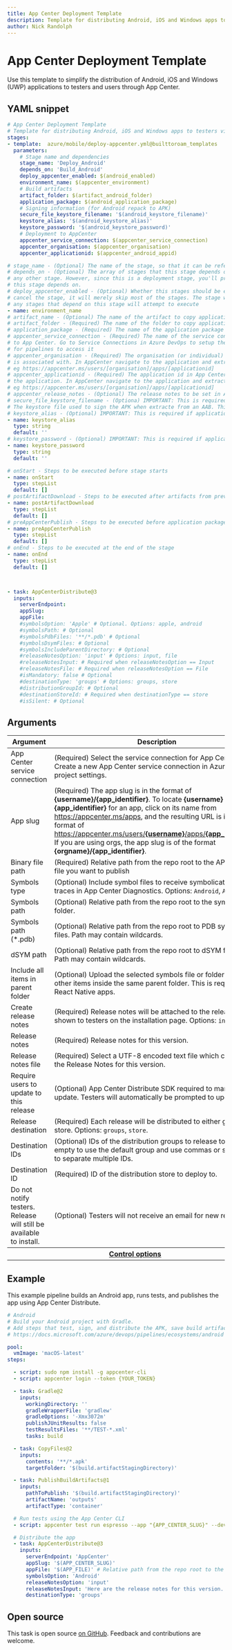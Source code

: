 ```yaml
---
title: App Center Deployment Template
description: Template for distributing Android, iOS and Windows apps to testers via App Center
author: Nick Randolph
---
```


# App Center Deployment Template

Use this template to simplify the distribution of Android, iOS and Windows (UWP) applications to testers and users through App Center.

## YAML snippet

```YAML
# App Center Deployment Template
# Template for distributing Android, iOS and Windows apps to testers via App Center
stages:
- template:  azure/mobile/deploy-appcenter.yml@builttoroam_templates
  parameters:
    # Stage name and dependencies
    stage_name: 'Deploy_Android'
    depends_on: 'Build_Android'
    deploy_appcenter_enabled: $(android_enabled)
    environment_name: $(appcenter_environment)
    # Build artifacts
    artifact_folder: $(artifact_android_folder)
    application_package: $(android_application_package)
    # Signing information (for Android repack to APK)
    secure_file_keystore_filename: '$(android_keystore_filename)'
    keystore_alias: '$(android_keystore_alias)'
    keystore_password: '$(android_keystore_password)'
    # Deployment to AppCenter
    appcenter_service_connection: $(appcenter_service_connection)
    appcenter_organisation: $(appcenter_organisation)
    appcenter_applicationid: $(appcenter_android_appid)

# stage_name - (Optional) The name of the stage, so that it can be referenced elsewhere (eg for dependsOn property). 
# depends_on - (Optional) The array of stages that this stage depends on. Default is that this stage does not depend on 
# any other stage. However, since this is a deployment stage, you'll probably want to specify a build stage that
# this stage depends on.
# deploy_appcenter_enabled - (Optional) Whether this stages should be executed. Note that setting this to false won't completely
# cancel the stage, it will merely skip most of the stages. The stage will appear to complete successfully, so
# any stages that depend on this stage will attempt to execute
- name: environment_name
# artifact_name - (Optional) The name of the artifact to copy application to
# artifact_folder - (Required) The name of the folder to copy application to in the artifact
# application_package - (Required) The name of the application package to output
# appcenter_service_connection - (Required) The name of the service connection that connects Azure DevOps
# to App Center. Go to Service Connections in Azure DevOps to setup the connection and assign permissions
# for pipelines to access it
# appcenter_organisation - (Required) The organisation (or individual) in App Center that the application 
# is associated with. In AppCenter navigate to the application and extract organisation from URL
# eg https://appcenter.ms/users/[organisation]/apps/[applicationid]
# appcenter_applicationid - (Required) The application id in App Center that identifies 
# the application. In AppCenter navigate to the application and extract application id from URL
# eg https://appcenter.ms/users/[organisation]/apps/[applicationid]
# appcenter_release_notes - (Optional) The release notes to be set in App Center for the release. 
# secure_file_keystore_filename - (Optiona) IMPORTANT: This is required if application package is an AAB. 
# The keystore file used to sign the APK when extracte from an AAB. This is the name of the keystore in Secure Files. 
# keystore_alias - (Optional) IMPORTANT: This is required if application package is an AAB. The alias of the keystore. 
- name: keystore_alias
  type: string
  default: ''
# keystore_password - (Optional) IMPORTANT: This is required if application package is an AAB. The password to access the keystore
- name: keystore_password
  type: string
  default: ''

# onStart - Steps to be executed before stage starts
- name: onStart
  type: stepList
  default: []
# postArtifactDownload - Steps to be executed after artifacts from previous stages have been downloaded
- name: postArtifactDownload
  type: stepList
  default: []
# preAppCenterPublish - Steps to be executed before application package is published to App Center
- name: preAppCenterPublish
  type: stepList
  default: []
# onEnd - Steps to be executed at the end of the stage
- name: onEnd
  type: stepList
  default: []



- task: AppCenterDistribute@3
  inputs:
    serverEndpoint: 
    appSlug: 
    appFile: 
    #symbolsOption: 'Apple' # Optional. Options: apple, android
    #symbolsPath: # Optional
    #symbolsPdbFiles: '**/*.pdb' # Optional
    #symbolsDsymFiles: # Optional
    #symbolsIncludeParentDirectory: # Optional
    #releaseNotesOption: 'input' # Options: input, file
    #releaseNotesInput: # Required when releaseNotesOption == Input
    #releaseNotesFile: # Required when releaseNotesOption == File
    #isMandatory: false # Optional
    #destinationType: 'groups' # Options: groups, store
    #distributionGroupId: # Optional
    #destinationStoreId: # Required when destinationType == store
    #isSilent: # Optional
```


## Arguments

<table><thead><tr><th>Argument</th><th>Description</th></tr></thead>
<tr><td>App Center service connection</td><td>(Required) Select the service connection for App Center. Create a new App Center service connection in Azure DevOps project settings.</td></tr>
<tr><td>App slug</td><td>(Required) The app slug is in the format of <strong>{username}/{app_identifier}</strong>.  To locate <strong>{username}</strong> and <strong>{app_identifier}</strong> for an app, click on its name from <a href="https://appcenter.ms/apps" data-raw-source="https://appcenter.ms/apps">https://appcenter.ms/apps</a>, and the resulting URL is in the format of <a href="https://appcenter.ms/users/{username}/apps/{app_identifier}" data-raw-source="[https://appcenter.ms/users/&lt;b&gt;{username}&lt;/b&gt;/apps/&lt;b&gt;{app_identifier}&lt;/b&gt;](https://appcenter.ms/users/{username}/apps/{app_identifier})">https://appcenter.ms/users/<b>{username}</b>/apps/<b>{app_identifier}</b></a>. If you are using orgs, the app slug is of the format <strong>{orgname}/{app_identifier}</strong>.</td></tr>
<tr><td>Binary file path</td><td>(Required) Relative path from the repo root to the APK or IPA file you want to publish</td></tr>
<tr><td>Symbols type</td><td>(Optional) Include symbol files to receive symbolicated stack traces in App Center Diagnostics. Options: <code>Android</code>, <code>Apple</code>.</td></tr>
<tr><td>Symbols path</td><td>(Optional) Relative path from the repo root to the symbols folder.</td></tr>
<tr><td>Symbols path (*.pdb)</td><td>(Optional) Relative path from the repo root to PDB symbols files. Path may contain wildcards.</td></tr>
<tr><td>dSYM path</td><td>(Optional) Relative path from the repo root to dSYM folder. Path may contain wildcards.</td></tr>
<tr><td>Include all items in parent folder</td><td>(Optional) Upload the selected symbols file or folder and all other items inside the same parent folder. This is required for React Native apps.</td></tr>
<tr><td>Create release notes</td><td>(Required) Release notes will be attached to the release and shown to testers on the installation page. Options: <code>input</code>, <code>file</code>.</td></tr>
<tr><td>Release notes</td><td>(Required) Release notes for this version.</td></tr>
<tr><td>Release notes file</td><td>(Required) Select a UTF-8 encoded text file which contains the Release Notes for this version.</td></tr>
<tr><td>Require users to update to this release</td><td>(Optional) App Center Distribute SDK required to mandate update. Testers will automatically be prompted to update.</td></tr>
<tr><td>Release destination</td><td>(Required) Each release will be distributed to either groups or a store. Options: <code>groups</code>, <code>store</code>.</td></tr>
<tr><td>Destination IDs</td><td>(Optional) IDs of the distribution groups to release to. Leave it empty to use the default group and use commas or semicolons to separate multiple IDs.</td></tr>
<tr><td>Destination ID</td><td>(Required) ID of the distribution store to deploy to.</td></tr>
<tr><td>Do not notify testers. Release will still be available to install.</td><td>(Optional) Testers will not receive an email for new releases.</td></tr>


<tr>
<th style="text-align: center" colspan="2"><a href="~/pipelines/process/tasks.md#controloptions" data-raw-source="[Control options](../../process/tasks.md#controloptions)">Control options</a></th>
</tr>

</table>

## Example

This example pipeline builds an Android app, runs tests, and publishes the app using App Center Distribute.

```yaml
# Android
# Build your Android project with Gradle.
# Add steps that test, sign, and distribute the APK, save build artifacts, and more:
# https://docs.microsoft.com/azure/devops/pipelines/ecosystems/android

pool:
  vmImage: 'macOS-latest'
steps:

  - script: sudo npm install -g appcenter-cli
  - script: appcenter login --token {YOUR_TOKEN}

  - task: Gradle@2
    inputs:
      workingDirectory: ''
      gradleWrapperFile: 'gradlew'
      gradleOptions: '-Xmx3072m'
      publishJUnitResults: false
      testResultsFiles: '**/TEST-*.xml'
      tasks: build

  - task: CopyFiles@2
    inputs:
      contents: '**/*.apk'
      targetFolder: '$(build.artifactStagingDirectory)'

  - task: PublishBuildArtifacts@1
    inputs:
      pathToPublish: '$(build.artifactStagingDirectory)'
      artifactName: 'outputs'
      artifactType: 'container'

  # Run tests using the App Center CLI
  - script: appcenter test run espresso --app "{APP_CENTER_SLUG}" --devices "{DEVICE}" --app-path {APP_FILE} --test-series "master" --locale "en_US" --build-dir {PAT_ESPRESSO} --debug

  # Distribute the app
  - task: AppCenterDistribute@3
    inputs:
      serverEndpoint: 'AppCenter'
      appSlug: '$(APP_CENTER_SLUG)'
      appFile: '$(APP_FILE)' # Relative path from the repo root to the APK or IPA file you want to publish
      symbolsOption: 'Android'
      releaseNotesOption: 'input'
      releaseNotesInput: 'Here are the release notes for this version.'
      destinationType: 'groups'
```

## Open source

This task is open source [on GitHub](https://github.com/Microsoft/azure-pipelines-tasks). Feedback and contributions are welcome.
